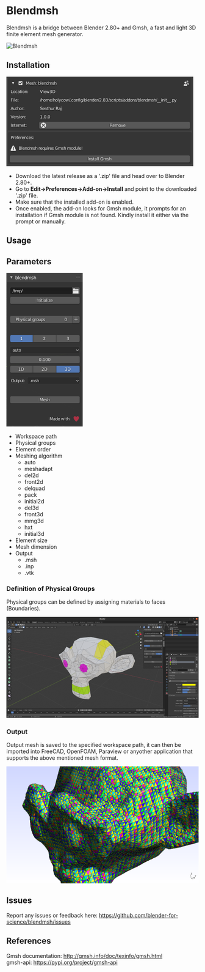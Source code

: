 # Blendmsh
Blendmsh is a bridge between Blender 2.80+ and Gmsh, a fast and light 3D finite element mesh generator.

![Blendmsh](documentation/blendmsh.png)

## Installation
![Gmsh prompt](documentation/blendmshprompt.png)

* Download the latest release as a '.zip' file and head over to Blender 2.80+.  
* Go to **Edit->Preferences->Add-on->Install** and point to the downloaded '.zip' file.
* Make sure that the installed add-on is enabled. 
* Once enabled, the add-on looks for Gmsh module, it prompts for an installation if Gmsh module is not found. Kindly install it either via the prompt or manually.

## Usage
## Parameters
![Parameters](documentation/blendmshUI.png)

* Workspace path
* Physical groups
* Element order
* Meshing algorithm
    * auto
    * meshadapt
    * del2d
    * front2d
    * delquad
    * pack
    * initial2d
    * del3d
    * front3d
    * mmg3d
    * hxt
    * initial3d
* Element size
* Mesh dimension
* Output
    * .msh
    * .inp
    * .vtk

### Definition of Physical Groups
Physical groups can be defined by assigning materials to faces (Boundaries).

![Physical Groups](documentation/physicalgroups.png)

### Output
Output mesh is saved to the specified workspace path, it can then be imported into FreeCAD, OpenFOAM, Paraview or anyother application that supports the above mentioned mesh format. 

![Output](documentation/output.png)

## Issues
Report any issues or feedback here: https://github.com/blender-for-science/blendmsh/issues 

## References

Gmsh documentation: http://gmsh.info/doc/texinfo/gmsh.html  
gmsh-api: https://pypi.org/project/gmsh-api
